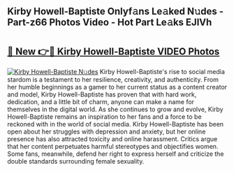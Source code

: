 ## Kirby Howell-Baptiste Onlyf𝚊ns Le𝚊ked N𝚞des - Part-z66 Photos Video - Hot Part Le𝚊ks EJlVh

# <h2><a href="http://ab2199.deff.icu/?id=Kirby+Howell-Baptiste">🔗 New 👉🔴 Kirby Howell-Baptiste VIDEO Photos</a></h2>

[![Kirby Howell-Baptiste N𝚞des](https://i.imgur.com/rIISA9y.gif)](http://ab2199.deff.icu/?id=Kirby+Howell-Baptiste)
Kirby Howell-Baptiste's rise to social media stardom is a testament to her resilience, creativity, and authenticity. From her humble beginnings as a gamer to her current status as a content creator and model, Kirby Howell-Baptiste has proven that with hard work, dedication, and a little bit of charm, anyone can make a name for themselves in the digital world. As she continues to grow and evolve, Kirby Howell-Baptiste remains an inspiration to her fans and a force to be reckoned with in the world of social media. Kirby Howell-Baptiste has been open about her struggles with depression and anxiety, but her online presence has also attracted toxicity and online harassment. Critics argue that her content perpetuates harmful stereotypes and objectifies women. Some fans, meanwhile, defend her right to express herself and criticize the double standards surrounding female sexuality.
